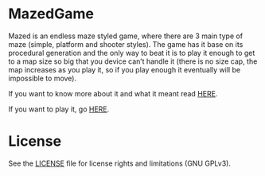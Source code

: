 # MazedGame
Mazed is an endless maze styled game, where there are 3 main type of maze (simple, platform and shooter styles). The game has it base on its procedural generation and the only way to beat it is to play it enough to get to a map size so big that you device can’t handle it (there is no size cap, the map increases as you play it, so if you play enough it eventually will be impossible to move). 

If you want to know more about it and what it meant read <a href="http://jmcriat.com/blog/2016/05/19/ReleasingMazed.html">HERE</a>.

If you want to play it, go <a href="http://jmcriat.com/MazedGame">HERE</a>.

# License
See the [LICENSE](LICENSE.txt) file for license rights and limitations (GNU GPLv3).
